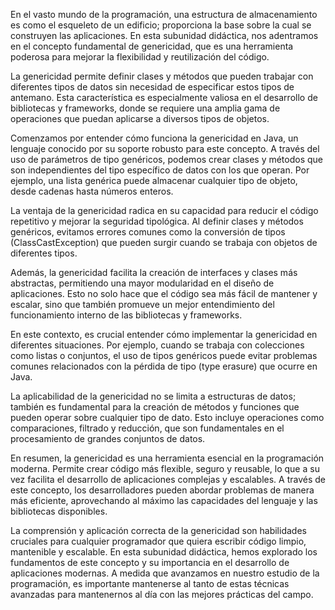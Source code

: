 En el vasto mundo de la programación, una estructura de almacenamiento es como el esqueleto de un edificio; proporciona la base sobre la cual se construyen las aplicaciones. En esta subunidad didáctica, nos adentramos en el concepto fundamental de genericidad, que es una herramienta poderosa para mejorar la flexibilidad y reutilización del código.

La genericidad permite definir clases y métodos que pueden trabajar con diferentes tipos de datos sin necesidad de especificar estos tipos de antemano. Esta característica es especialmente valiosa en el desarrollo de bibliotecas y frameworks, donde se requiere una amplia gama de operaciones que puedan aplicarse a diversos tipos de objetos.

Comenzamos por entender cómo funciona la genericidad en Java, un lenguaje conocido por su soporte robusto para este concepto. A través del uso de parámetros de tipo genéricos, podemos crear clases y métodos que son independientes del tipo específico de datos con los que operan. Por ejemplo, una lista genérica puede almacenar cualquier tipo de objeto, desde cadenas hasta números enteros.

La ventaja de la genericidad radica en su capacidad para reducir el código repetitivo y mejorar la seguridad tipológica. Al definir clases y métodos genéricos, evitamos errores comunes como la conversión de tipos (ClassCastException) que pueden surgir cuando se trabaja con objetos de diferentes tipos.

Además, la genericidad facilita la creación de interfaces y clases más abstractas, permitiendo una mayor modularidad en el diseño de aplicaciones. Esto no solo hace que el código sea más fácil de mantener y escalar, sino que también promueve un mejor entendimiento del funcionamiento interno de las bibliotecas y frameworks.

En este contexto, es crucial entender cómo implementar la genericidad en diferentes situaciones. Por ejemplo, cuando se trabaja con colecciones como listas o conjuntos, el uso de tipos genéricos puede evitar problemas comunes relacionados con la pérdida de tipo (type erasure) que ocurre en Java.

La aplicabilidad de la genericidad no se limita a estructuras de datos; también es fundamental para la creación de métodos y funciones que pueden operar sobre cualquier tipo de dato. Esto incluye operaciones como comparaciones, filtrado y reducción, que son fundamentales en el procesamiento de grandes conjuntos de datos.

En resumen, la genericidad es una herramienta esencial en la programación moderna. Permite crear código más flexible, seguro y reusable, lo que a su vez facilita el desarrollo de aplicaciones complejas y escalables. A través de este concepto, los desarrolladores pueden abordar problemas de manera más eficiente, aprovechando al máximo las capacidades del lenguaje y las bibliotecas disponibles.

La comprensión y aplicación correcta de la genericidad son habilidades cruciales para cualquier programador que quiera escribir código limpio, mantenible y escalable. En esta subunidad didáctica, hemos explorado los fundamentos de este concepto y su importancia en el desarrollo de aplicaciones modernas. A medida que avanzamos en nuestro estudio de la programación, es importante mantenerse al tanto de estas técnicas avanzadas para mantenernos al día con las mejores prácticas del campo.
